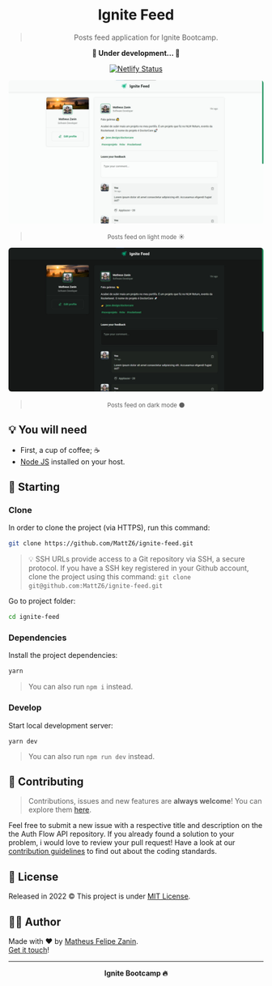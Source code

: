 <div align="center">
  <h1>
    Ignite Feed
  </h1>

  > Posts feed application for Ignite Bootcamp.

  <strong>🚧 Under development... 🚧</strong>

  [![Netlify Status](https://api.netlify.com/api/v1/badges/01e9e021-7272-4845-885e-e92d23d54a35/deploy-status)](https://app.netlify.com/sites/ignite-feed/deploys)
</div>

<div align="center">
  <img style="border-radius: 6px;" src=".github/imgs/light.jpg" alt="☀ Posts feed" title="☀ Posts feed" />

  > <small>Posts feed on light mode ☀</small>
</div>

<div align="center">
  <img style="border-radius: 6px;" src=".github/imgs/dark.jpg" alt="Posts feed (🌙 dark mode)" title="Posts feed (🌙 dark mode)" />

  > <small>Posts feed on dark mode 🌑</small>
</div>

## 💡 You will need

- First, a cup of coffee; ☕
- [Node JS](https://nodejs.org) installed on your host.

## 🎉 Starting

### Clone

In order to clone the project (via HTTPS), run this command:

```bash
git clone https://github.com/MattZ6/ignite-feed.git
```

> 💡 SSH URLs provide access to a Git repository via SSH, a secure protocol. If you have a SSH key registered in your Github account, clone the project using this command: `git clone git@github.com:MattZ6/ignite-feed.git`


Go to project folder:

```bash
cd ignite-feed
```

### Dependencies

Install the project dependencies:

```bash
yarn
```
> You can also run `npm i` instead.

### Develop

Start local development server:

```
yarn dev
```
> You can also run `npm run dev` instead.

## 🤝 Contributing

> Contributions, issues and new features are **always welcome**! You can explore them [here](https://github.com/MattZ6/ignite-feed/issues).

Feel free to submit a new issue with a respective title and description on the the Auth Flow API repository. If you already found a solution to your problem, i would love to review your pull request! Have a look at our [contribution guidelines](.github/CONTRIBUTING.md) to find out about the coding standards.


## 📜 License

Released in 2022 © This project is under [MIT License](LICENSE.md).

## 👨‍🎤 Author

Made with ❤ by [Matheus Felipe Zanin](https://github.com/MattZ6).<br/>
[Get it touch](https://www.linkedin.com/in/mattz6)!
___

<div align="center">
  <strong>Ignite Bootcamp 🔥</strong>
</div>
